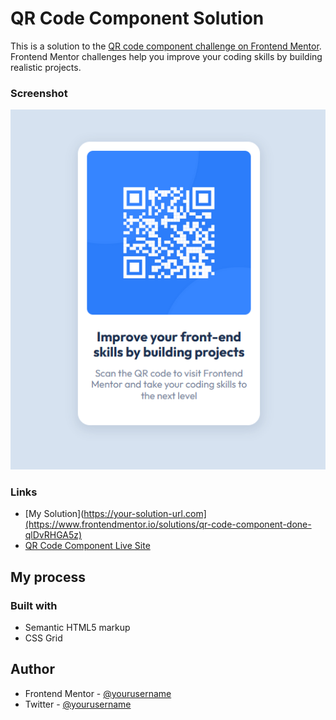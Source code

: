 #  QR Code Component Solution

This is a solution to the [QR code component challenge on Frontend Mentor](https://www.frontendmentor.io/challenges/qr-code-component-iux_sIO_H). Frontend Mentor challenges help you improve your coding skills by building realistic projects. 

### Screenshot

![Screenshot](./images/qr-code-component-ss.png)

### Links

- [My Solution](https://your-solution-url.com](https://www.frontendmentor.io/solutions/qr-code-component-done-qlDvRHGA5z)
- [QR Code Component Live Site](https://ifcoder1.github.io/qr-code-component/)

## My process

### Built with

- Semantic HTML5 markup
- CSS Grid

## Author

- Frontend Mentor - [@yourusername](https://www.frontendmentor.io/profile/yourusername)
- Twitter - [@yourusername](https://www.twitter.com/yourusername)
